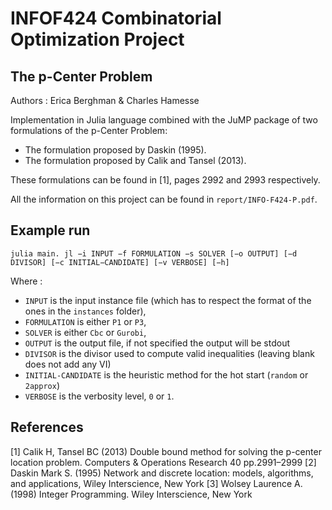 # INFOF424 Combinatorial Optimization Project

## The p-Center Problem

Authors : Erica Berghman & Charles Hamesse

Implementation in Julia language combined with the JuMP package of two formulations of the p-Center Problem:

- The formulation proposed by Daskin (1995).
- The formulation proposed by Calik and Tansel (2013).

These formulations can be found in [1], pages 2992 and 2993 respectively.

All the information on this project can be found in `report/INFO-F424-P.pdf`.

## Example run

```
julia main. jl −i INPUT −f FORMULATION −s SOLVER [−o OUTPUT] [−d DIVISOR] [−c INITIAL−CANDIDATE] [−v VERBOSE] [−h]
```
Where :

- `INPUT` is the input instance file (which has to respect the format of the ones in the `instances` folder),
- `FORMULATION` is either `P1` or `P3`,
- `SOLVER` is either `Cbc` or `Gurobi`,
- `OUTPUT` is the output file, if not specified the output will be stdout
- `DIVISOR` is the divisor used to compute valid inequalities (leaving blank does not add any VI)
- `INITIAL-CANDIDATE` is the heuristic method for the hot start (`random` or `2approx`)
- `VERBOSE` is the verbosity level, `0` or `1`.

## References

[1] Calik H, Tansel BC (2013) Double bound method for solving the p-center location problem. Computers & Operations Research 40 pp.2991–2999
[2] Daskin Mark S. (1995) Network and discrete location: models, algorithms, and applications, Wiley Interscience, New York
[3] Wolsey Laurence A. (1998) Integer Programming. Wiley Interscience, New York